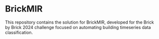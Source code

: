 # BrickMIR
This repository contains the solution for BrickMIR, developed for the Brick by Brick 2024 challenge focused on automating building timeseries data classification.
